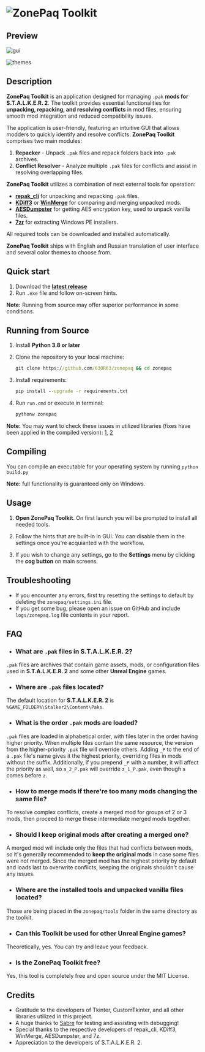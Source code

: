 # ![ZonePaq Toolkit](https://github.com/user-attachments/assets/9feab811-87b0-4c4a-bc54-379133e6b273)

## Preview

![gui](https://github.com/user-attachments/assets/4d50f7cb-32fb-4a7e-b656-cccd50ad4893)

![themes](https://github.com/user-attachments/assets/081dcae1-5cb4-4eaa-ac4e-970913384dfa)

## Description

**ZonePaq Toolkit** is an application designed for managing `.pak` **mods for S.T.A.L.K.E.R. 2**. The toolkit provides essential functionalities for **unpacking, repacking, and resolving conflicts** in mod files, ensuring smooth mod integration and reduced compatibility issues.

The application is user-friendly, featuring an intuitive GUI that allows modders to quickly identify and resolve conflicts. **ZonePaq Toolkit** comprises two main modules:

1. **Repacker** - Unpack `.pak` files and repack folders back into `.pak` archives.
2. **Conflict Resolver** - Analyze multiple `.pak` files for conflicts and assist in resolving overlapping files.

**ZonePaq Toolkit** utilizes a combination of next external tools for operation:

- **[repak_cli](https://github.com/trumank/repak)** for unpacking and repacking `.pak` files.
- **[KDiff3](https://kdiff3.sourceforge.net)** or **[WinMerge](https://winmerge.org)** for comparing and merging unpacked mods.
- **[AESDumpster](https://github.com/GHFear/AESDumpster)** for getting AES encryption key, used to unpack vanilla files.
- **[7zr](https://7-zip.org)** for extracting Windows PE installers.

All required tools can be downloaded and installed automatically.

**ZonePaq Toolkit** ships with English and Russian translation of user interface and several color themes to choose from.

## Quick start

1. Download the **[latest release](https://github.com/63OR63/zonepaq/releases/latest)**
2. Run `.exe` file and follow on-screen hints.

**Note:** Running from source may offer superior performance in some conditions.

## Running from Source

1. Install **Python 3.8 or later**

2. Clone the repository to your local machine:

    ```cmd
    git clone https://github.com/63OR63/zonepaq && cd zonepaq
    ```

3. Install requirements:

    ```cmd
    pip install --upgrade -r requirements.txt
    ```

4. Run `run.cmd` or execute in terminal:

    ```cmd
    pythonw zonepaq
    ```

**Note:** You may want to check these issues in utilized libraries (fixes have been applied in the compiled version): [1](https://github.com/Akascape/CTkToolTip/issues/20), [2](https://github.com/TomSchimansky/CustomTkinter/pull/2162)

## Compiling

You can compile an executable for your operating system by running `python build.py`

**Note:** full functionality is guaranteed only on Windows.

## Usage

1. **Open ZonePaq Toolkit**. On first launch you will be prompted to install all needed tools.

2. Follow the hints that are built-in in GUI. You can disable them in the settings once you're acquianted with the workflow.

3. If you wish to change any settings, go to the **Settings** menu by clicking the **cog button** on main screens.

## Troubleshooting

- If you encounter any errors, first try resetting the settings to default by deleting the `zonepaq/settings.ini` file.
- If you get some bug, please open an issue on GitHub and include `logs/zonepaq.log` file contents in your report.

## FAQ

- ### What are `.pak` files in S.T.A.L.K.E.R. 2?

`.pak` files are archives that contain game assets, mods, or configuration files used in **S.T.A.L.K.E.R. 2** and some other **Unreal Engine** games.

- ### Where are `.pak` files located?

The default location for **S.T.A.L.K.E.R. 2** is `%GAME_FOLDER%\Stalker2\Content\Paks`.

- ### What is the order `.pak` mods are loaded?

`.pak` files are loaded in alphabetical order, with files later in the order having higher priority. When multiple files contain the same resource, the version from the higher-priority `.pak` file will override others. Adding `_P` to the end of a `.pak` file's name gives it the highest priority, overriding files in mods without the suffix. Additionally, if you prepend `_P` with a number, it will affect the priority as well, so `a_2_P.pak` will override `z_1_P.pak`, even though `a` comes before `z`.

- ### How to merge mods if there're too many mods changing the same file?

To resolve complex conflicts, create a merged mod for groups of 2 or 3 mods, then proceed to merge these intermediate merged mods together.

- ### Should I keep original mods after creating a merged one?

A merged mod will include only the files that had conflicts between mods, so it's generally recommended to **keep the original mods** in case some files were not merged. Since the merged mod has the highest priority by default and loads last to overwrite conflicts, keeping the originals shouldn't cause any issues.

- ### Where are the installed tools and unpacked vanilla files located?

Those are being placed in the `zonepaq/tools` folder in the same directory as the toolkit.

- ### Can this Toolkit be used for other Unreal Engine games?

Theoretically, yes. You can try and leave your feedback.

- ### Is the ZonePaq Toolkit free?

Yes, this tool is completely free and open source under the MIT License.

## Credits

- Gratitude to the developers of Tkinter, CustomTkinter, and all other libraries utilized in this project.
- A huge thanks to [Sabre](https://next.nexusmods.com/profile/ModsBySabre) for testing and assisting with debugging!
- Special thanks to the respective developers of repak_cli, KDiff3, WinMerge, AESDumpster, and 7z.
- Appreciation to the developers of S.T.A.L.K.E.R. 2.
